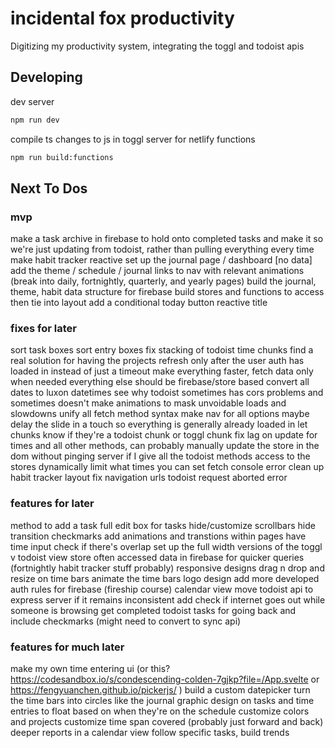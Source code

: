 # incidental fox productivity

Digitizing my productivity system, integrating the toggl and todoist apis

## Developing

dev server

```bash
npm run dev
```

compile ts changes to js in toggl server for netlify functions

```bash
npm run build:functions
```

## Next To Dos

### mvp

make a task archive in firebase to hold onto completed tasks and make it so we're just updating from todoist, rather than pulling everything every time
make habit tracker reactive
set up the journal page / dashboard [no data]
add the theme / schedule / journal links to nav with relevant animations (break into daily, fortnightly, quarterly, and yearly pages)
build the journal, theme, habit data structure for firebase
build stores and functions to access then tie into layout
add a conditional today button
reactive title

### fixes for later

sort task boxes
sort entry boxes
fix stacking of todoist time chunks
find a real solution for having the projects refresh only after the user auth has loaded in instead of just a timeout
make everything faster, fetch data only when needed everything else should be firebase/store based
convert all dates to luxon datetimes
see why todoist sometimes has cors problems and sometimes doesn't
make animations to mask unvoidable loads and slowdowns
unify all fetch method syntax
make nav for all options
maybe delay the slide in a touch so everything is generally already loaded in
let chunks know if they're a todoist chunk or toggl chunk
fix lag on update for times and all other methods, can probably manually update the store in the dom without pinging server if I give all the todoist methods access to the stores
dynamically limit what times you can set
fetch console error
clean up habit tracker layout
fix navigation urls
todoist request aborted error

### features for later

method to add a task
full edit box for tasks
hide/customize scrollbars
hide transition checkmarks
add animations and transtions within pages
have time input check if there's overlap
set up the full width versions of the toggl v todoist view
store often accessed data in firebase for quicker queries (fortnightly habit tracker stuff probably)
responsive designs
drag n drop and resize on time bars
animate the time bars
logo design
add more developed auth rules for firebase (fireship course)
calendar view
move todoist api to express server if it remains inconsistent
add check if internet goes out while someone is browsing
get completed todoist tasks for going back and include checkmarks (might need to convert to sync api)

### features for much later

make my own time entering ui (or this? <https://codesandbox.io/s/condescending-colden-7gjkp?file=/App.svelte> or <https://fengyuanchen.github.io/pickerjs/> )
build a custom datepicker
turn the time bars into circles like the journal
graphic design on tasks and time entries to float based on when they're on the schedule
customize colors and projects
customize time span covered (probably just forward and back)
deeper reports in a calendar view
follow specific tasks, build trends
